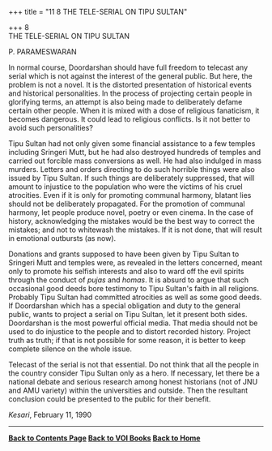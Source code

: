 +++
title = "11  8         THE TELE-SERIAL ON TIPU SULTAN"

+++
8  
THE TELE-SERIAL ON TIPU SULTAN

P. PARAMESWARAN

In normal course, Doordarshan should have full freedom to telecast any
serial which is not against the interest of the general public. But
here, the problem is not a novel. It is the distorted presentation of
historical events and historical personalities. In the process of
projecting certain people in glorifying terms, an attempt is also being
made to deliberately defame certain other people. When it is mixed with
a dose of religious fanaticism, it becomes dangerous. It could lead to
religious conflicts. Is it not better to avoid such personalities?

Tipu Sultan had not only given some financial assistance to a few
temples including Sringeri Mutt, but he had also destroyed hundreds of
temples and carried out forcible mass conversions as well. He had also
indulged in mass murders. Letters and orders directing to do such
horrible things were also issued by Tipu Sultan. If such things are
deliberately suppressed, that will amount to injustice to the population
who were the victims of his cruel atrocities. Even if it is only for
promoting communal harmony, blatant lies should not be deliberately
propagated. For the promotion of communal harmony, let people produce
novel, poetry or even cinema. In the case of history, acknowledging the
mistakes would be the best way to correct the mistakes; and not to
whitewash the mistakes. If it is not done, that will result in emotional
outbursts (as now).

Donations and grants supposed to have been given by Tipu Sultan to
Sringeri Mutt and temples were, as revealed in the letters concerned,
meant only to promote his selfish interests and also to ward off the
evil spirits through the conduct of *pujas* and *homas*. It is absurd to
argue that such occasional good deeds bore testimony to Tipu Sultan's
faith in all religions. Probably Tipu Sultan had committed atrocities as
well as some good deeds. If Doordarshan which has a special obligation
and duty to the general public, wants to project a serial on Tipu
Sultan, let it present both sides. Doordarshan is the most powerful
official media. That media should not be used to do injustice to the
people and to distort recorded history. Project truth as truth; if that
is not possible for some reason, it is better to keep complete silence
on the whole issue.

Telecast of the serial is not that essential. Do not think that all the
people in the country consider Tipu Sultan only as a hero. If necessary,
let there be a national debate and serious research among honest
historians (not of JNU and AMU variety) within the universities and
outside. Then the resultant conclusion could be presented to the public
for their benefit.

*Kesari*, February 11, 1990  

------------------------------------------------------------------------

**[Back to Contents Page](index.htm)    [Back to VOI
Books](http://voi.org/books)    [Back to Home](http://voi.org)**
